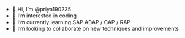 - 👋 Hi, I’m @priya190235
- 👀 I’m interested in coding
- 🌱 I’m currently learning SAP ABAP / CAP / RAP 
- 💞️ I’m looking to collaborate on new techniques and improvements
  

<!---
priya190235/priya190235 is a ✨ special ✨ repository because its `README.md` (this file) appears on your GitHub profile.
You can click the Preview link to take a look at your changes.
--->
